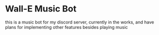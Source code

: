 # Wall-E Music Bot

this is a music bot for my discord server, currently in the works, and have plans for implementing other features besides playing music

